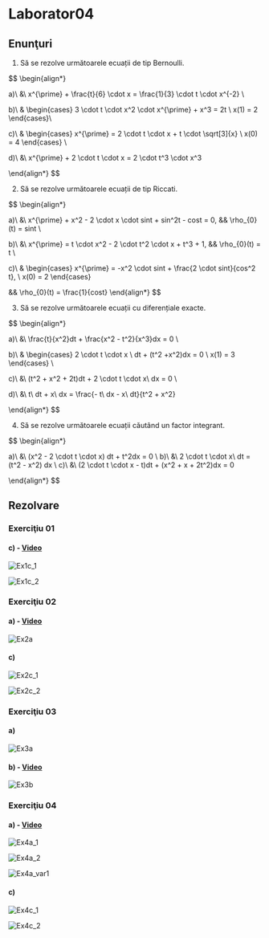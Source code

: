 # Laborator04

## Enunţuri

1. Să se rezolve următoarele ecuații de tip Bernoulli.

$$
\begin{align*}

a)\ &\ x^{\prime} + \frac{t}{6} \cdot x = \frac{1}{3} \cdot t \cdot x^{-2} \\

b)\ &
\begin{cases}
3 \cdot t \cdot x^2 \cdot x^{\prime} + x^3 = 2t \\
x(1) = 2
\end{cases}\\

c)\ &
\begin{cases}
x^{\prime} = 2 \cdot t \cdot x + t \cdot \sqrt[3]{x} \\
x(0) = 4
\end{cases} \\

d)\ &\ x^{\prime} + 2 \cdot t \cdot x = 2 \cdot t^3 \cdot x^3

\end{align*}
$$

2. Să se rezolve următoarele ecuații de tip Riccati.

$$
\begin{align*}

a)\ &\ x^{\prime} + x^2 - 2 \cdot x \cdot sint + sin^2t - cost = 0, && \rho_{0}(t) = sint \\

b)\ &\ x^{\prime} = t \cdot x^2 - 2 \cdot t^2 \cdot x + t^3 + 1, && \rho_{0}(t) = t \\

c)\ &
\begin{cases}
x^{\prime} = -x^2 \cdot sint + \frac{2 \cdot sint}{cos^2 t}, \\
x(0) = 2
\end{cases}

&& \rho_{0}(t) = \frac{1}{cost}
\end{align*}
$$

3. Să se rezolve următoarele ecuații cu diferențiale exacte. 

$$
\begin{align*}

a)\ &\ \frac{t}{x^2}dt + \frac{x^2 - t^2}{x^3}dx = 0 \\

b)\ &
\begin{cases}
2 \cdot t \cdot x \ dt + (t^2 +x^2)dx = 0 \\
x(1) = 3
\end{cases} \\

c)\ &\ (t^2 + x^2 + 2t)dt + 2 \cdot t \cdot x\ dx = 0 \\

d)\ &\ t\ dt + x\ dx = \frac{- t\ dx - x\ dt}{t^2 + x^2}

\end{align*}
$$

4. Să se rezolve următoarele ecuații căutând un factor integrant.

$$
\begin{align*}

a)\ &\ (x^2 - 2 \cdot t \cdot x) dt + t^2dx = 0 \\
b)\ &\ 2 \cdot t \cdot x\ dt = (t^2 - x^2) dx \\
c)\ &\ (2 \cdot t \cdot x - t)dt + (x^2 + x + 2t^2)dx = 0

\end{align*}
$$

## Rezolvare

### Exerciţiu 01

#### c) - [Video](./video/Ex1c.mp4)

![Ex1c_1](./img/Ex1c_1.png)

![Ex1c_2](./img/Ex1c_2.png)

### Exerciţiu 02

#### a) - [Video](./video/Ex2a.mp4)

![Ex2a](./img/Ex2a.png)

#### c)

![Ex2c_1](./img/Ex2c_1.png)

![Ex2c_2](./img/Ex2c_2.png)

### Exerciţiu 03

#### a)

![Ex3a](./img/Ex3a.png)

#### b) - [Video](./video/Ex3b.mp4)

![Ex3b](./img/Ex3b.png)

### Exerciţiu 04

#### a) - [Video](./video/Ex4a.mp4)

![Ex4a_1](./img/Ex4a_1.png)

![Ex4a_2](./img/Ex4a_1.png)

![Ex4a_var1](./img/Ex4a_var1.png)

#### c)

![Ex4c_1](./img/Ex4c_1.png)

![Ex4c_2](./img/Ex4c_1.png)

